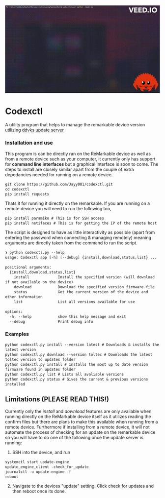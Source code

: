 <p align="center">
<img src="demo.gif">

# Codexctl
A utility program that helps to manage the remarkable device version utilizing [ddvks update server](https://github.com/ddvk/remarkable-update) 

### Installation and use

This program is can be directly ran on the ReMarkable device as well as from a remote device such as your computer, it currently only has support for **command line interfaces** but a graphical interface is soon to come. The steps to install are closely similar apart from the couple of extra depedancies needed for running on a remote device. 

```
git clone https://github.com/Jayy001/codexctl.git 
cd codexctl
pip install requests
```

Thats it for running it directly on the remarkable. If you are running on a remote device you will need to run the following too,

```
pip install paramiko # This is for SSH access
pip install netifaces # This is for getting the IP of the remote host
```



The script is designed to have as little interactivity as possible (apart from entering the password when connecting  & managing remotely) meaning arguments are directly taken from the command to run the script. 

```
❯ python codexctl.py --help
usage: Codexctl app [-h] [--debug] {install,download,status,list} ...

positional arguments:
  {install,download,status,list}
    install             Install the specified version (will download if not available on the device)
    download            Download the specified version firmware file
    status              Get the current version of the device and other information
    list                List all versions available for use

options:
  -h, --help            show this help message and exit
  --debug               Print debug info
```



### Examples

```
python codexctl.py install --version latest # Downloads & installs the latest version 
python codexctl.py download --version toltec # Downloads the latest toltec version to updates folder
python codexctl.py install # Installs the most up to date version firmware found in updates folder
python codexctl.py list # Lists all avaliable versions
python codexctl.py status # Gives the current & previous versions installed 
```



## Limitations (PLEASE READ THIS!)

Currently only the *install* and *download* features are only available when running directly on the ReMarkable device itself as it utilizes reading the confirm files but there are plans to make this available when running from a remote device. Furthermore if installing from a remote device, it will not automate the process of checking for an update on the remarkable device so you will have to do one of the following once the update server is running:

1) SSH into the device, and run
```
systemctl start update-engine
update_engine_client -check_for_update
journalctl -u update-engine -f
reboot
```
2) Navigate to the devices "update" setting. Click check for updates and then reboot once its done.

